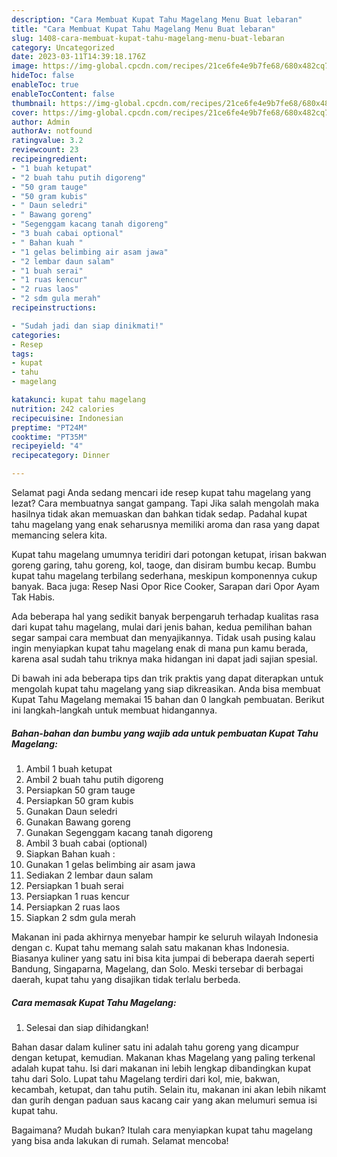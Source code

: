 ```yaml
---
description: "Cara Membuat Kupat Tahu Magelang Menu Buat lebaran"
title: "Cara Membuat Kupat Tahu Magelang Menu Buat lebaran"
slug: 1408-cara-membuat-kupat-tahu-magelang-menu-buat-lebaran
category: Uncategorized
date: 2023-03-11T14:39:18.176Z
image: https://img-global.cpcdn.com/recipes/21ce6fe4e9b7fe68/680x482cq70/kupat-tahu-magelang-foto-resep-utama.jpg
hideToc: false
enableToc: true
enableTocContent: false
thumbnail: https://img-global.cpcdn.com/recipes/21ce6fe4e9b7fe68/680x482cq70/kupat-tahu-magelang-foto-resep-utama.jpg
cover: https://img-global.cpcdn.com/recipes/21ce6fe4e9b7fe68/680x482cq70/kupat-tahu-magelang-foto-resep-utama.jpg
author: Admin
authorAv: notfound
ratingvalue: 3.2
reviewcount: 23
recipeingredient:
- "1 buah ketupat"
- "2 buah tahu putih digoreng"
- "50 gram tauge"
- "50 gram kubis"
- " Daun seledri"
- " Bawang goreng"
- "Segenggam kacang tanah digoreng"
- "3 buah cabai optional"
- " Bahan kuah "
- "1 gelas belimbing air asam jawa"
- "2 lembar daun salam"
- "1 buah serai"
- "1 ruas kencur"
- "2 ruas laos"
- "2 sdm gula merah"
recipeinstructions:

- "Sudah jadi dan siap dinikmati!"
categories:
- Resep
tags:
- kupat
- tahu
- magelang

katakunci: kupat tahu magelang 
nutrition: 242 calories
recipecuisine: Indonesian
preptime: "PT24M"
cooktime: "PT35M"
recipeyield: "4"
recipecategory: Dinner

---
```



Selamat pagi Anda sedang mencari ide resep kupat tahu magelang yang lezat? Cara membuatnya sangat gampang. Tapi Jika salah mengolah maka hasilnya tidak akan memuaskan dan bahkan tidak sedap. Padahal kupat tahu magelang yang enak seharusnya memiliki aroma dan rasa yang dapat memancing selera kita.


Kupat tahu magelang umumnya teridiri dari potongan ketupat, irisan bakwan goreng garing, tahu goreng, kol, taoge, dan disiram bumbu kecap. Bumbu kupat tahu magelang terbilang sederhana, meskipun komponennya cukup banyak. Baca juga: Resep Nasi Opor Rice Cooker, Sarapan dari Opor Ayam Tak Habis.

Ada beberapa hal yang sedikit banyak berpengaruh terhadap kualitas rasa dari kupat tahu magelang, mulai dari jenis bahan, kedua pemilihan bahan segar sampai cara membuat dan menyajikannya. Tidak usah pusing kalau ingin menyiapkan kupat tahu magelang enak di mana pun kamu berada, karena asal sudah tahu triknya maka hidangan ini dapat jadi sajian spesial.


Di bawah ini ada beberapa tips dan trik praktis yang dapat diterapkan untuk mengolah kupat tahu magelang yang siap dikreasikan. Anda bisa membuat Kupat Tahu Magelang memakai 15 bahan dan 0 langkah pembuatan. Berikut ini langkah-langkah untuk membuat hidangannya.

<!--inarticleads1-->

##### Bahan-bahan dan bumbu yang wajib ada untuk pembuatan Kupat Tahu Magelang:

1. Ambil 1 buah ketupat
1. Ambil 2 buah tahu putih digoreng
1. Persiapkan 50 gram tauge
1. Persiapkan 50 gram kubis
1. Gunakan  Daun seledri
1. Gunakan  Bawang goreng
1. Gunakan Segenggam kacang tanah digoreng
1. Ambil 3 buah cabai (optional)
1. Siapkan  Bahan kuah :
1. Gunakan 1 gelas belimbing air asam jawa
1. Sediakan 2 lembar daun salam
1. Persiapkan 1 buah serai
1. Persiapkan 1 ruas kencur
1. Persiapkan 2 ruas laos
1. Siapkan 2 sdm gula merah


Makanan ini pada akhirnya menyebar hampir ke seluruh wilayah Indonesia dengan c. Kupat tahu memang salah satu makanan khas Indonesia. Biasanya kuliner yang satu ini bisa kita jumpai di beberapa daerah seperti Bandung, Singaparna, Magelang, dan Solo. Meski tersebar di berbagai daerah, kupat tahu yang disajikan tidak terlalu berbeda. 

<!--inarticleads2-->

##### Cara memasak Kupat Tahu Magelang:


1. Selesai dan siap dihidangkan!

Bahan dasar dalam kuliner satu ini adalah tahu goreng yang dicampur dengan ketupat, kemudian. Makanan khas Magelang yang paling terkenal adalah kupat tahu. Isi dari makanan ini lebih lengkap dibandingkan kupat tahu dari Solo. Lupat tahu Magelang terdiri dari kol, mie, bakwan, kecambah, ketupat, dan tahu putih. Selain itu, makanan ini akan lebih nikamt dan gurih dengan paduan saus kacang cair yang akan melumuri semua isi kupat tahu. 

Bagaimana? Mudah bukan? Itulah cara menyiapkan kupat tahu magelang yang bisa anda lakukan di rumah. Selamat mencoba!
